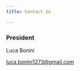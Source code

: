 ```yaml
---
title: Contact Us

---
```

### President

Luca Bonini

[luca.bonini1273@gmail.com](mailto:luca.bonini1273@gmail.com)